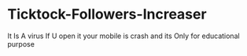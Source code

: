 # Ticktock-Followers-Increaser
It Is A virus If U open it your mobile is crash and its Only for educational purpose
